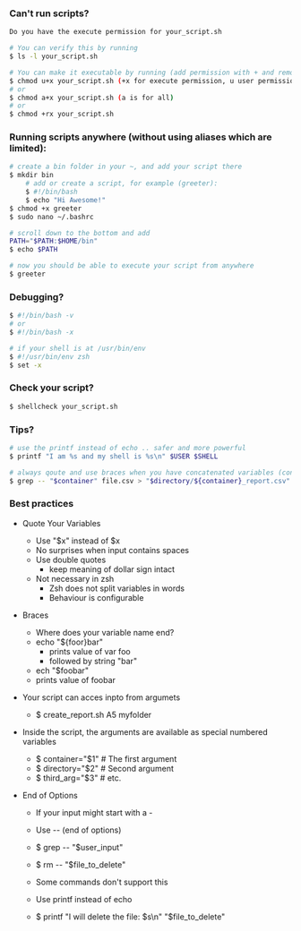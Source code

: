 ### Can't run scripts?
```bash
Do you have the execute permission for your_script.sh

# You can verify this by running 
$ ls -l your_script.sh

# You can make it executable by running (add permission with + and remove it with -) [https://tldp.org/LDP/intro-linux/html/sect_03_04.html]
$ chmod u+x your_script.sh (+x for execute permission, u user permission (adding execute permission only to the user who owns this file))
# or
$ chmod a+x your_script.sh (a is for all)
# or
$ chmod +rx your_script.sh
```

### Running scripts anywhere (without using aliases which are limited):
```bash
# create a bin folder in your ~, and add your script there
$ mkdir bin
    # add or create a script, for example (greeter): 
    $ #!/bin/bash
    $ echo "Hi Awesome!"
$ chmod +x greeter
$ sudo nano ~/.bashrc

# scroll down to the bottom and add
PATH="$PATH:$HOME/bin"
$ echo $PATH

# now you should be able to execute your script from anywhere
$ greeter
```

### Debugging?
```bash
$ #!/bin/bash -v
# or
$ #!/bin/bash -x

# if your shell is at /usr/bin/env
$ #!/usr/bin/env zsh
$ set -x
```

### Check your script?
```bash
$ shellcheck your_script.sh
```

### Tips?
```bash
# use the printf instead of echo .. safer and more powerful
$ printf "I am %s and my shell is %s\n" $USER $SHELL

# always qoute and use braces when you have concatenated variables (concatenation between variables or and strings etc.):
$ grep -- "$container" file.csv > "$directory/${container}_report.csv"
```

### Best practices
* Quote Your Variables
    * Use "$x" instead of $x 
    * No surprises when input contains spaces
    * Use double quotes
        * keep meaning of dollar sign intact
    * Not necessary in zsh
        * Zsh does not split variables in words
        * Behaviour is configurable

* Braces
    * Where does your variable name end?
    * echo  "${foor}bar"
        * prints value of var foo
        * followed by string "bar"
    * ech "$foobar"
    * prints value of foobar

* Your script can acces inpto from argumets
    * $ create_report.sh A5 myfolder
* Inside the script, the arguments are available as special numbered variables
    * $ container="$1" # The first argument
    * $ directory="$2" # Second argument 
    * $ third_arg="$3" # etc.

* End of Options
    * If your input might start with a -
    * Use -- (end of options)
    * $ grep -- "$user_input"
    * $ rm -- "$file_to_delete"
    
    * Some commands don't support this
    * Use printf instead of echo
    * $ printf "I will delete the file: $s\n" "$file_to_delete" 
